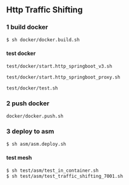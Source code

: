 ## Http Traffic Shifting

### 1 build docker
```sh
$ sh docker/docker.build.sh
```

#### test docker
```sh
test/docker/start.http_springboot_v3.sh
```

```sh
test/docker/start.http_springboot_proxy.sh 
```

```sh
test/docker/test.sh 
```

### 2 push docker
```sh
docker/docker.push.sh
```

### 3 deploy to asm
```sh
$ sh asm/asm.deploy.sh
```

#### test mesh
```sh
$ sh test/asm/test_in_container.sh
$ sh test/asm/test_traffic_shifting_7001.sh
```
